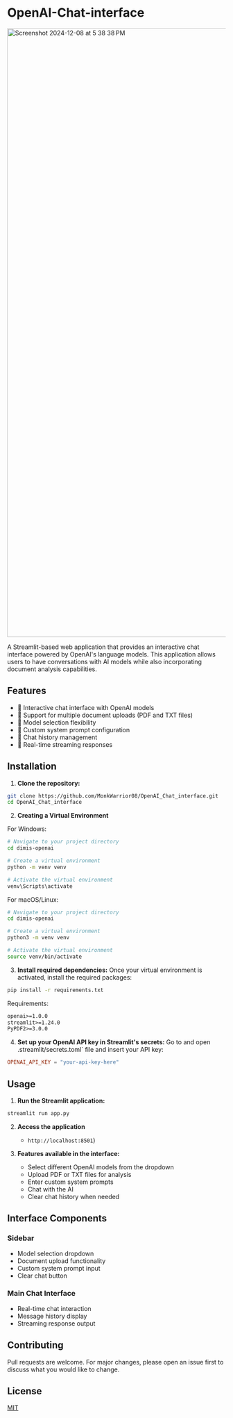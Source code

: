 # OpenAI-Chat-interface
<img width="1402" alt="Screenshot 2024-12-08 at 5 38 38 PM" src="https://github.com/user-attachments/assets/74ab00bf-3616-4820-8e37-697920ef93a3">

A Streamlit-based web application that provides an interactive chat interface powered by OpenAI's language models. This application allows users to have conversations with AI models while also incorporating document analysis capabilities.

## Features

- 🤖 Interactive chat interface with OpenAI models
- 📁 Support for multiple document uploads (PDF and TXT files)
- 🔄 Model selection flexibility
- 💬 Custom system prompt configuration
- 🧹 Chat history management
- 📝 Real-time streaming responses

## Installation

1. **Clone the repository:**
```bash
git clone https://github.com/MonkWarrior08/OpenAI_Chat_interface.git
cd OpenAI_Chat_interface
```

2. **Creating a Virtual Environment**

For Windows:
```bash
# Navigate to your project directory
cd dimis-openai

# Create a virtual environment
python -m venv venv

# Activate the virtual environment
venv\Scripts\activate
```

For macOS/Linux:
```bash
# Navigate to your project directory
cd dimis-openai

# Create a virtual environment
python3 -m venv venv

# Activate the virtual environment
source venv/bin/activate
```

3. **Install required dependencies:**
Once your virtual environment is activated, install the required packages:
```bash
pip install -r requirements.txt
```

Requirements:
```txt
openai>=1.0.0
streamlit>=1.24.0
PyPDF2>=3.0.0
```


4. **Set up your OpenAI API key in Streamlit's secrets:**
Go to and open .streamlit/secrets.toml` file and insert your API key:
```toml
OPENAI_API_KEY = "your-api-key-here"
```

## Usage

1. **Run the Streamlit application:**
```bash
streamlit run app.py
```

2. **Access the application**
   - `http://localhost:8501`)

3. **Features available in the interface:**
   - Select different OpenAI models from the dropdown
   - Upload PDF or TXT files for analysis
   - Enter custom system prompts
   - Chat with the AI
   - Clear chat history when needed

## Interface Components

### Sidebar
- Model selection dropdown
- Document upload functionality
- Custom system prompt input
- Clear chat button

### Main Chat Interface
- Real-time chat interaction
- Message history display
- Streaming response output

## Contributing

Pull requests are welcome. For major changes, please open an issue first to discuss what you would like to change.

## License

[MIT](https://choosealicense.com/licenses/mit/)
